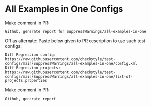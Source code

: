 # All Examples in One Configs
Make comment in PR:
```
Github, generate report for SuppressWarnings/all-examples-in-one
```
OR as alternate:
Paste below given to PR description to use such test configs:
```
Diff Regression config: https://raw.githubusercontent.com/checkstyle/test-configs/main/SuppressWarnings/all-examples-in-one/config.xml
Diff Regression projects: https://raw.githubusercontent.com/checkstyle/test-configs/main/SuppressWarnings/all-examples-in-one/list-of-projects.properties
```
Make comment in PR:
```
Github, generate report
```
